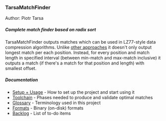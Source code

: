 ### TarsaMatchFinder

Author: Piotr Tarsa

##### Complete match finder based on radix sort

TarsaMatchFinder outputs matches which can be used in LZ77-style data
compression algorithms. Unlike [other approaches][1] it doesn't only output
longest match per each position. Instead, for every position and match length in
specified interval (between min-match and max-match inclusive) it outputs a
match (if there's a match for that position and length) with smallest offset.

[1]: https://encode.ru/threads/2710-LZ-M-T-amp-GPU-compression-decompression?p=51865&viewfull=1#post51865

##### Documentation

- [Setup + Usage](doc/SETUP.md) -
  How to set up the project and start using it
- [Toolchain](doc/TOOLCHAIN.md) -
  Phases needed to produce and validate optimal matches
- [Glossary](doc/GLOSSARY.md) -
  Terminology used in this project
- [Formats](doc/FORMATS.md) -
  Binary (on-disk) formats
- [Backlog](doc/BACKLOG.md) -
  List of to-do items
